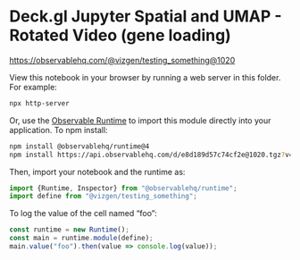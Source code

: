 # Deck.gl Jupyter Spatial and UMAP - Rotated Video (gene loading)

https://observablehq.com/@vizgen/testing_something@1020

View this notebook in your browser by running a web server in this folder. For
example:

~~~sh
npx http-server
~~~

Or, use the [Observable Runtime](https://github.com/observablehq/runtime) to
import this module directly into your application. To npm install:

~~~sh
npm install @observablehq/runtime@4
npm install https://api.observablehq.com/d/e8d189d57c74cf2e@1020.tgz?v=3
~~~

Then, import your notebook and the runtime as:

~~~js
import {Runtime, Inspector} from "@observablehq/runtime";
import define from "@vizgen/testing_something";
~~~

To log the value of the cell named “foo”:

~~~js
const runtime = new Runtime();
const main = runtime.module(define);
main.value("foo").then(value => console.log(value));
~~~
